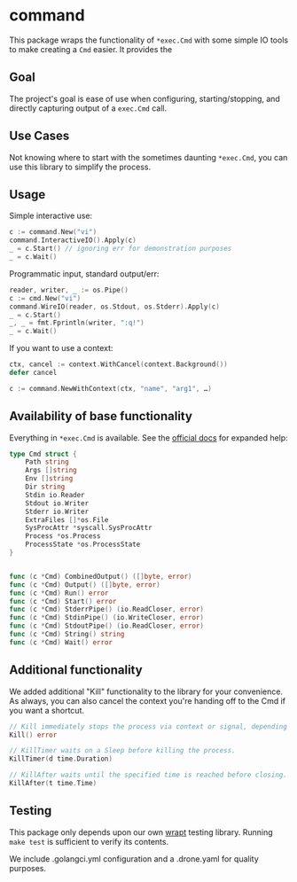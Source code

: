 # command

This package wraps the functionality of `*exec.Cmd` with some simple IO tools to make creating a `Cmd` easier. It provides
the 

## Goal

The project's goal is ease of use when configuring, starting/stopping, and directly capturing output of a `exec.Cmd` call.

## Use Cases

Not knowing where to start with the sometimes daunting `*exec.Cmd`, you can use this library to simplify the process.

## Usage

Simple interactive use:

```go
c := command.New("vi")
command.InteractiveIO().Apply(c)
_ = c.Start() // ignoring err for demonstration purposes
_ = c.Wait() 
```

Programmatic input, standard output/err:

```go
reader, writer, _ := os.Pipe()
c := cmd.New("vi")
command.WireIO(reader, os.Stdout, os.Stderr).Apply(c)
_ = c.Start()
_, _ = fmt.Fprintln(writer, ":q!")
_ = c.Wait()
```

If you want to use a context:
```go
ctx, cancel := context.WithCancel(context.Background())
defer cancel

c := command.NewWithContext(ctx, "name", "arg1", …)

```
## Availability of base functionality

Everything in `*exec.Cmd` is available. See the [official docs](https://pkg.go.dev/os/exec#Cmd) for expanded help:

```go
type Cmd struct {
	Path string
	Args []string
	Env []string
	Dir string
	Stdin io.Reader
	Stdout io.Writer
	Stderr io.Writer
	ExtraFiles []*os.File
	SysProcAttr *syscall.SysProcAttr
	Process *os.Process
	ProcessState *os.ProcessState
}


func (c *Cmd) CombinedOutput() ([]byte, error)
func (c *Cmd) Output() ([]byte, error)
func (c *Cmd) Run() error
func (c *Cmd) Start() error
func (c *Cmd) StderrPipe() (io.ReadCloser, error)
func (c *Cmd) StdinPipe() (io.WriteCloser, error)
func (c *Cmd) StdoutPipe() (io.ReadCloser, error)
func (c *Cmd) String() string
func (c *Cmd) Wait() error
```

## Additional functionality

We added additional "Kill" functionality to the library for your convenience. As always, you can also cancel the context you're handing off to the Cmd if you want a shortcut.

```go
// Kill immediately stops the process via context or signal, depending on how you set your command up.
Kill() error

// KillTimer waits on a Sleep before killing the process.
KillTimer(d time.Duration)

// KillAfter waits until the specified time is reached before closing.
KillAfter(t time.Time)
```

## Testing

This package only depends upon our own [wrapt](https://github.com/metrumresearchgroup/wrapt/) testing library. Running `make test` is sufficient to verify its contents.

We include .golangci.yml configuration and a .drone.yaml for quality purposes.